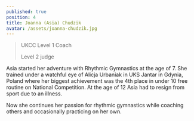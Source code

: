 ```yaml
---
published: true
position: 4
title: Joanna (Asia) Chudzik
avatar: /assets/joanna-chudzik.jpg
---
```


> UKCC Level 1 Coach
>
> Level 2 judge

Asia started her adventure with Rhythmic Gymnastics at the age of 7. She
trained under a watchful eye of Alicja Urbaniak in UKS Jantar in Gdynia,
Poland where her biggest achievement was the 4th place in under 10 free
routine on National Competition. At the age of 12 Asia had to resign from
sport due to an illness.

Now she continues her passion for rhythmic gymnastics while coaching others
and occasionally practicing on her own.
